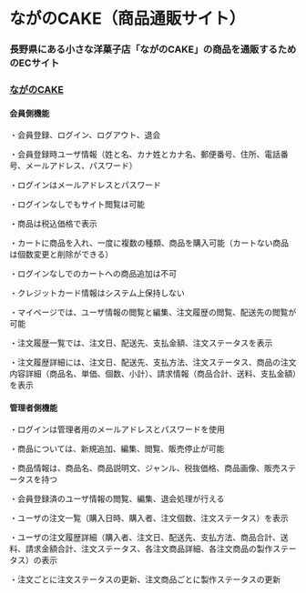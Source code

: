 # ながのCAKE（商品通販サイト）

### 長野県にある小さな洋菓子店「ながのCAKE」の商品を通販するためのECサイト

### [ながのCAKE](https://27bbc318d28c436db8fc372990fbbb44.vfs.cloud9.us-west-1.amazonaws.com/)


#### 会員側機能

・会員登録、ログイン、ログアウト、退会

・会員登録時ユーザ情報（姓と名、カナ姓とカナ名、郵便番号、住所、電話番号、メールアドレス、パスワード）

・ログインはメールアドレスとパスワード

・ログインなしでもサイト閲覧は可能

・商品は税込価格で表示

・カートに商品を入れ、一度に複数の種類、商品を購入可能（カートない商品は個数変更と削除ができる）

・ログインなしでのカートへの商品追加は不可

・クレジットカード情報はシステム上保持しない

・マイページでは、ユーザ情報の閲覧と編集、注文履歴の閲覧、配送先の閲覧が可能

・注文履歴一覧では、注文日、配送先、支払金額、注文ステータスを表示

・注文履歴詳細には、注文日、配送先、支払方法、注文ステータス、商品の注文内容詳細（商品名、単価、個数、小計）、請求情報（商品合計、送料、支払金額）を表示


#### 管理者側機能

・ログインは管理者用のメールアドレスとパスワードを使用

・商品については、新規追加、編集、閲覧、販売停止が可能

・商品情報は、商品名、商品説明文、ジャンル、税抜価格、商品画像、販売ステータスを持つ

・会員登録済のユーザ情報の閲覧、編集、退会処理が行える

・ユーザの注文一覧（購入日時、購入者、注文個数、注文ステータス）を表示

・ユーザの注文履歴詳細（購入者、注文日、配送先、支払方法、商品合計、送料、請求金額合計、注文ステータス、各注文商品詳細、各注文商品の製作ステータス）の表示

・注文ごとに注文ステータスの更新、注文商品ごとに製作ステータスの更新


